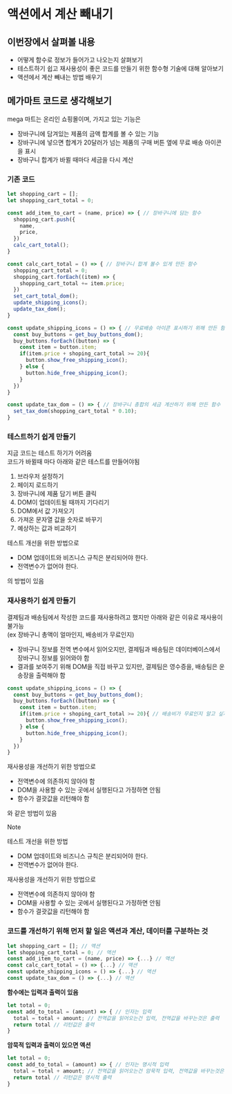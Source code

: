 # 액션에서 계산 빼내기

## 이번장에서 살펴볼 내용

- 어떻게 함수로 정보가 들어가고 나오는지 살펴보기
- 테스트하기 쉽고 재사용성이 좋은 코드를 만들기 위한 함수형 기술에 대해 알아보기
- 액션에서 계산 빼내는 방법 배우기

## 메가마트 코드로 생각해보기

mega 마트는 온리인 쇼핑몰이며,
가지고 있는 기능은 
- 장바구니에 담겨있는 제품의 금액 합계를 볼 수 있는 기능
- 장바구니에 넣으면 합계가 20달러가 넘는 제품의 구매 버튼 옆에 무료 배송 아이콘을 표시
- 장바구니 합계가 바뀔 때마다 세금을 다시 계산

### 기존 코드

```js
let shopping_cart = [];
let shopping_cart_total = 0;

const add_item_to_cart = (name, price) => { // 장바구니에 담는 함수
  shopping_cart.push({
    name,
    price,
  })
  calc_cart_total();
}

const calc_cart_total = () => { // 장바구니 합계 볼수 있게 만든 함수
  shopping_cart_total = 0;
  shopping_cart.forEach((item) => {
    shopping_cart_total += item.price;
  })
  set_cart_total_dom();
  update_shipping_icons();
  update_tax_dom();
}

const update_shipping_icons = () => { // 무료배송 아이콘 표시하기 위해 만든 함수
  const buy_buttons = get_buy_buttons_dom();
  buy_buttons.forEach((button) => {
    const item = button.item;
    if(item.price + shoping_cart_total >= 20){
      button.show_free_shipping_icon();
    } else {
      button.hide_free_shipping_icon();
    }
  })
}

const update_tax_dom = () => { // 장바구니 총합의 세금 계산하기 위해 만든 함수
  set_tax_dom(shopping_cart_total * 0.10);
}
```

### 테스트하기 쉽게 만들기

지금 코드는 테스트 하기가 어려움   
코드가 바뀔때 마다 아래와 같은 테스트를 만들어야됨

1. 브라우저 설정하기
2. 페이지 로드하기
3. 장바구니에 제품 담기 버튼 클릭
4. DOM이 업데이트될 때까지 기다리기
5. DOM에서 값 가져오기
6. 가져온 문자열 값을 숫자로 바꾸기
7. 예상하는 값과 비교하기

테스트 개선을 위한 방법으로

- DOM 업데이트와 비즈니스 규칙은 분리되어야 한다.
- 전역변수가 없어야 한다.

의 방법이 있음

### 재사용하기 쉽게 만들기

결제팀과 배송팀에서 작성한 코드를 재사용하려고 했지만 아래와 같은 이유로 재사용이 불가능   
(ex 장바구니 총액이 얼마인지, 배송비가 무료인지)

- 장바구니 정보를 전역 변수에서 읽어오지만, 결제팀과 배송팀은 데이터베이스에서 장바구니 정보를 읽어와야 함
- 결과를 보여주기 위해 DOM을 직접 바꾸고 있지만, 결제팀은 영수증을, 배송팀은 운송장을 출력해야 함 

```js
const update_shipping_icons = () => {
  const buy_buttons = get_buy_buttons_dom();
  buy_buttons.forEach((button) => {
    const item = button.item;
    if(item.price + shoping_cart_total >= 20){ // 배송비가 무료인지 알고 싶지만 DOM이 업데이트 되는걸로 알수 있음
      button.show_free_shipping_icon();
    } else {
      button.hide_free_shipping_icon();
    }
  })
}
```

재사용성을 개선하기 위한 방법으로

- 전역변수에 의존하지 않아야 함
- DOM을 사용할 수 있는 곳에서 실행된다고 가정하면 안됨
- 함수가 결괏값을 리턴해야 함

와 같은 방법이 있음

> [!NOTE]
> 테스트 개선을 위한 방법
> - DOM 업데이트와 비즈니스 규칙은 분리되어야 한다.
> - 전역변수가 없어야 한다.
>
> 재사용성을 개선하기 위한 방법으로
> - 전역변수에 의존하지 않아야 함
> - DOM을 사용할 수 있는 곳에서 실행된다고 가정하면 안됨
> - 함수가 결괏값을 리턴해야 함


### 코드를 개선하기 위해 먼저 할 일은 액션과 계산, 데이터를 구분하는 것

```js
let shopping_cart = []; // 액션
let shopping_cart_total = 0; // 액션
const add_item_to_cart = (name, price) => {...} // 액션
const calc_cart_total = () => {...} // 액션
const update_shipping_icons = () => {...} // 액션
const update_tax_dom = () => {...} // 액션
```

**함수에는 입력과 출력이 있음**   
```js
let total = 0;
const add_to_total = (amount) => { // 인자는 입력
  total = total + amount; // 전역값을 읽어오는건 입력, 전역값을 바꾸는것은 출력
  return total // 리턴값은 출력
}
```

**암묵적 입력과 출력이 있으면 액션**   
```js
let total = 0;
const add_to_total = (amount) => { // 인자는 명시적 입력
  total = total + amount; // 전역값을 읽어오는건 암묵적 입력, 전역값을 바꾸는것은 암묵적 출력
  return total // 리턴값은 명시적 출력
}
```

